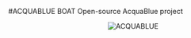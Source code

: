 #ACQUABLUE BOAT
Open-source AcquaBlue project
 <p align="center">
  <img src="https://github.com/Mini-boat/AcquaBlue/blob/main/logoacquablue.jpg" alt="ACQUABLUE">
</p>



